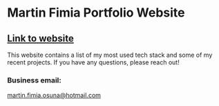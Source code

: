 # Martin Fimia Portfolio Website

## [Link to website](https://mfimia.vercel.app)

This website contains a list of my most used tech stack and some of my recent projects. If you have any questions, please reach out!

### Business email:

martin.fimia.osuna@hotmail.com
